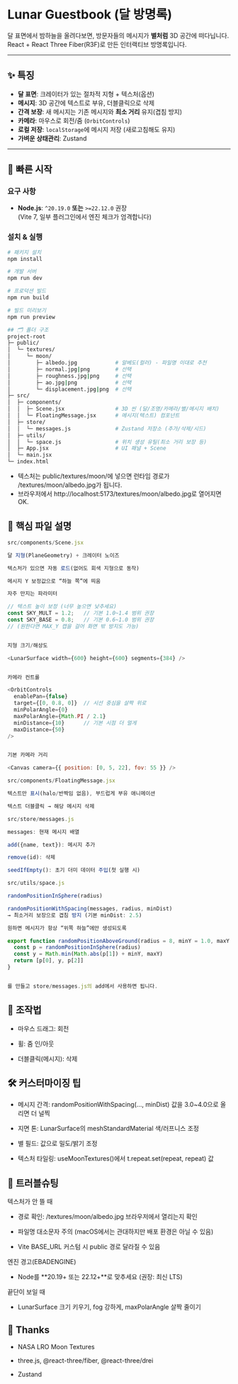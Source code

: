 # Lunar Guestbook (달 방명록)

달 표면에서 밤하늘을 올려다보면, 방문자들의 메시지가 **별처럼** 3D 공간에 떠다닙니다.  
React + React Three Fiber(R3F)로 만든 인터랙티브 방명록입니다.

---

## ✨ 특징

- **달 표면**: 크레이터가 있는 절차적 지형 + 텍스처(옵션)
- **메시지**: 3D 공간에 텍스트로 부유, 더블클릭으로 삭제
- **간격 보장**: 새 메시지는 기존 메시지와 **최소 거리** 유지(겹침 방지)
- **카메라**: 마우스로 회전/줌 (`OrbitControls`)
- **로컬 저장**: `localStorage`에 메시지 저장 (새로고침해도 유지)
- **가벼운 상태관리**: Zustand

---

## 🚀 빠른 시작

### 요구 사항
- **Node.js**: `^20.19.0` **또는** `>=22.12.0` 권장  
  (Vite 7, 일부 플러그인에서 엔진 체크가 엄격합니다)

### 설치 & 실행

```bash
# 패키지 설치
npm install

# 개발 서버
npm run dev

# 프로덕션 빌드
npm run build

# 빌드 미리보기
npm run preview

## 🗂 폴더 구조
project-root
├─ public/
│  └─ textures/
│     └─ moon/
│        ├─ albedo.jpg            # 알베도(컬러) - 파일명 이대로 추천
│        ├─ normal.jpg|png        # 선택
│        ├─ roughness.jpg|png     # 선택
│        ├─ ao.jpg|png            # 선택
│        └─ displacement.jpg|png  # 선택
├─ src/
│  ├─ components/
│  │  ├─ Scene.jsx                # 3D 씬 (달/조명/카메라/별/메시지 배치)
│  │  └─ FloatingMessage.jsx      # 메시지(텍스트) 컴포넌트
│  ├─ store/
│  │  └─ messages.js              # Zustand 저장소 (추가/삭제/시드)
│  ├─ utils/
│  │  └─ space.js                 # 위치 생성 유틸(최소 거리 보장 등)
│  ├─ App.jsx                     # UI 패널 + Scene
│  └─ main.jsx
└─ index.html
```
- 텍스처는 public/textures/moon/에 넣으면 런타임 경로가 /textures/moon/albedo.jpg가 됩니다.
- 브라우저에서 http://localhost:5173/textures/moon/albedo.jpg로 열어지면 OK.


## 🧩 핵심 파일 설명
```js
src/components/Scene.jsx

달 지형(PlaneGeometry) + 크레이터 노이즈

텍스처가 있으면 자동 로드(없어도 회색 지형으로 동작)

메시지 Y 보정값으로 “하늘 쪽”에 띄움

자주 만지는 파라미터

// 텍스트 높이 보정 (너무 높으면 낮추세요)
const SKY_MULT = 1.2;   // 기본 1.0~1.4 범위 권장
const SKY_BASE = 0.8;   // 기본 0.6~1.0 범위 권장
// (원한다면 MAX_Y 캡을 걸어 화면 밖 방지도 가능)


지형 크기/해상도

<LunarSurface width={600} height={600} segments={384} />


카메라 컨트롤

<OrbitControls
  enablePan={false}
  target={[0, 0.8, 0]}  // 시선 중심을 살짝 위로
  minPolarAngle={0}
  maxPolarAngle={Math.PI / 2.1}
  minDistance={10}      // 기본 시점 더 멀게
  maxDistance={50}
/>


기본 카메라 거리

<Canvas camera={{ position: [0, 5, 22], fov: 55 }} />

src/components/FloatingMessage.jsx

텍스트만 표시(halo/반짝임 없음), 부드럽게 부유 애니메이션

텍스트 더블클릭 → 해당 메시지 삭제

src/store/messages.js

messages: 현재 메시지 배열

add({name, text}): 메시지 추가

remove(id): 삭제

seedIfEmpty(): 초기 더미 데이터 주입(첫 실행 시)

src/utils/space.js

randomPositionInSphere(radius)

randomPositionWithSpacing(messages, radius, minDist)
→ 최소거리 보장으로 겹침 방지 (기본 minDist: 2.5)

원하면 메시지가 항상 “위쪽 하늘”에만 생성되도록

export function randomPositionAboveGround(radius = 8, minY = 1.0, maxY = 4.8) {
  const p = randomPositionInSphere(radius)
  const y = Math.min(Math.abs(p[1]) + minY, maxY)
  return [p[0], y, p[2]]
}


를 만들고 store/messages.js의 add에서 사용하면 됩니다.
```

## 🧪 조작법

- 마우스 드래그: 회전

- 휠: 줌 인/아웃

- 더블클릭(메시지): 삭제

## 🛠 커스터마이징 팁

- 메시지 간격: randomPositionWithSpacing(..., minDist) 값을 3.0~4.0으로 올리면 더 널찍

- 지면 톤: LunarSurface의 meshStandardMaterial 색/러프니스 조정

- 별 필드: <Stars radius depth count factor /> 값으로 밀도/밝기 조정

- 텍스처 타일링: useMoonTextures()에서 t.repeat.set(repeat, repeat) 값

## 🧰 트러블슈팅

텍스처가 안 뜰 때

- 경로 확인: /textures/moon/albedo.jpg 브라우저에서 열리는지 확인

- 파일명 대소문자 주의 (macOS에서는 관대하지만 배포 환경은 아닐 수 있음)

- Vite BASE_URL 커스텀 시 public 경로 달라질 수 있음

엔진 경고(EBADENGINE)

- Node를 **20.19+ 또는 22.12+**로 맞추세요 (권장: 최신 LTS)

끝단이 보일 때

- LunarSurface 크기 키우기, fog 강하게, maxPolarAngle 살짝 줄이기

## 🙏 Thanks

- NASA LRO Moon Textures

- three.js, @react-three/fiber, @react-three/drei

- Zustand
